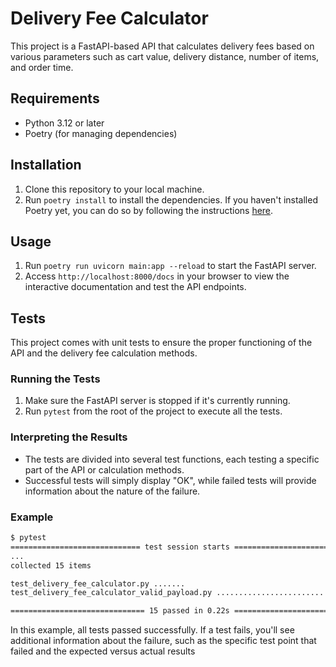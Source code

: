 # Delivery Fee Calculator

This project is a FastAPI-based API that calculates delivery fees based on various parameters such as cart value, delivery distance, number of items, and order time.

## Requirements

- Python 3.12 or later
- Poetry (for managing dependencies)

## Installation

1. Clone this repository to your local machine.
2. Run `poetry install` to install the dependencies. If you haven't installed Poetry yet, you can do so by following the instructions [here](https://python-poetry.org/docs/#installation).

## Usage

1. Run `poetry run uvicorn main:app --reload` to start the FastAPI server.
2. Access `http://localhost:8000/docs` in your browser to view the interactive documentation and test the API endpoints.

## Tests

This project comes with unit tests to ensure the proper functioning of the API and the delivery fee calculation methods.

### Running the Tests

1. Make sure the FastAPI server is stopped if it's currently running.
2. Run `pytest` from the root of the project to execute all the tests.

### Interpreting the Results

- The tests are divided into several test functions, each testing a specific part of the API or calculation methods.
- Successful tests will simply display "OK", while failed tests will provide information about the nature of the failure.

### Example

```bash
$ pytest
============================= test session starts ==============================
...
collected 15 items

test_delivery_fee_calculator.py .......                                  [ 46%]
test_delivery_fee_calculator_valid_payload.py ...........................   [100%]

============================== 15 passed in 0.22s ==============================
```
In this example, all tests passed successfully. If a test fails, you'll see additional information about the failure, such as the specific test point that failed and the expected versus actual results